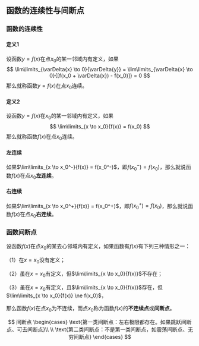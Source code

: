 ## 函数的连续性与间断点

### 函数的连续性

#### 定义1

设函数$y = f(x)$在点$x_0$的某一邻域内有定义，如果
$$
\lim\limits_{\varDelta{x} \to 0}{\varDelta{y}} = \lim\limits_{\varDelta{x} \to 0}{[f(x_0 + \varDelta{x}) - f(x_0)]} = 0
$$
那么就称函数$y = f(x)$在点$x_0$连续。

#### 定义2

设函数$y = f(x)$在$x_0$的某一邻域内有定义，如果
$$
\lim\limits_{x \to x_0}{f(x)} = f(x_0)
$$
那么就称函数$f(x)$在点$x_0$连续。

#### 左连续

如果$\lim\limits_{x \to x_0^-}{f(x)} = f(x_0^-)$，即$f(x_0^-) = f(x_0)$，那么就说函数$f(x)$在点$x_0$**左连续**。

#### 右连续

如果$\lim\limits_{x \to x_0^+}{f(x)} = f(x_0^+)$，即$f(x_0^+) = f(x_0)$，那么就说函数$f(x)$在点$x_0$**右连续**。

### 函数间断点

设函数$f(x)$在点$x_0$的某去心邻域内有定义，如果函数有$f(x)$有下列三种情形之一：

（1）在$x = x_0$没有定义；

（2）虽在$x = x_0$有定义，但$\lim\limits_{x \to x_0}{f(x)}$不存在；

（3）虽在$x = x_0$有定义，且$\lim\limits_{x \to x_0}{f(x)}$存在，但$\lim\limits_{x \to x_0}{f(x)} \ne f(x_0)$，

那么函数$f(x)$在点$x_0$为不连续，而点$x_0$称为函数$f(x)$的**不连续点**或**间断点**。

$$
间断点 
\begin{cases}
\text{第一类间断点：左右极限都存在。如果跳跃间断点、可去间断点}\\
\\
\text{第二类间断点：不是第一类间断点，如震荡间断点、无穷间断点}
\end{cases}
$$



